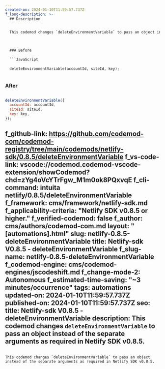 ```yaml
---
created-on: 2024-01-10T11:59:57.737Z
f_long-description: >-
  ## Description
  

  This codemod changes `deleteEnvironmentVariable` to pass an object instead of the separate arguments as required in Netlify SDK v0.8.5.
  

  
  ### Before
  
  ```JavaScript
  
  deleteEnvironmentVariable(accountId, siteId, key);
  
  ```
  
  ### After
  
  ```JavaScript
  
  deleteEnvironmentVariable({
  	accountId: accountId,
  	siteId: siteId,
  	key: key,
  });
  
  ```
f_github-link: https://github.com/codemod-com/codemod-registry/tree/main/codemods/netlify-sdk/0.8.5/deleteEnvironmentVariable
f_vs-code-link: vscode://codemod.codemod-vscode-extension/showCodemod?chd=zYg4oVcYTrFgw_M1m0ok8PQxvqE
f_cli-command: intuita netlify/0.8.5/deleteEnvironmentVariable
f_framework: cms/framework/netlify-sdk.md
f_applicability-criteria: "Netlify SDK v0.8.5 or higher."
f_verified-codemod: false
f_author: cms/authors/codemod-com.md
layout: "[automations].html"
slug: netlify-0.8.5-deleteEnvironmentVariable
title: Netlify-sdk V0.8.5 - deleteEnvironmentVariable
f_slug-name: netlify-0.8.5-deleteEnvironmentVariable
f_codemod-engine: cms/codemod-engines/jscodeshift.md
f_change-mode-2: Autonomous
f_estimated-time-saving: "~3 minutes/occurrence"
tags: automations
updated-on: 2024-01-10T11:59:57.737Z
published-on: 2024-01-10T11:59:57.737Z
seo:
  title: Netlify-sdk V0.8.5 - deleteEnvironmentVariable
  description: This codemod changes `deleteEnvironmentVariable` to pass an object instead of the separate arguments as required in Netlify SDK v0.8.5.
---
```

This codemod changes `deleteEnvironmentVariable` to pass an object instead of the separate arguments as required in Netlify SDK v0.8.5.